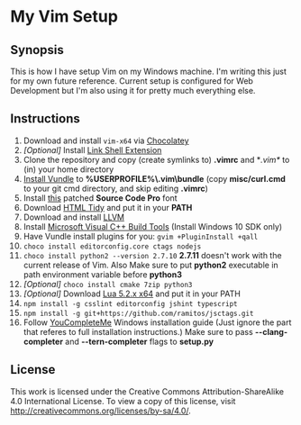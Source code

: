 # My Vim Setup

## Synopsis

This is how I have setup Vim on my Windows machine. I'm writing this just for 
my own future reference. Current setup is configured for Web Development but 
I'm also using it for pretty much everything else.

## Instructions

1.  Download and install `vim-x64` via [Chocolatey][1]
2.  *[Optional]* Install [Link Shell Extension][2]
3.  Clone the repository and copy (create symlinks to) **.vimrc** and 
    **.vim\** to (in) your home directory
4.  [Install Vundle][3] to **%USERPROFILE%\\.vim\bundle** (copy 
	**misc/curl.cmd** to your git cmd directory, and skip editing **.vimrc**)
5.  Install [this][4] patched **Source Code Pro** font
6.  Download [HTML Tidy][5] and put it in your **PATH**
7.  Download and install [LLVM][6]
8.  Install [Microsoft Visual C++ Build Tools][7] (Install Windows 
	10 SDK only)
9.  Have Vundle install plugins for you:
    `gvim +PluginInstall +qall`
10. `choco install editorconfig.core ctags nodejs`
11. `choco install python2 --version 2.7.10` **2.7.11** doesn't work with the 
    current release of Vim. Also Make sure to put **python2** executable 
    in path environment variable before **python3**
12. *[Optional]* `choco install cmake 7zip python3`
13. *[Optional]* Download [Lua 5.2.x x64][8] and put it in your PATH
14. `npm install -g csslint editorconfig jshint typescript`
15. `npm install -g git+https://github.com/ramitos/jsctags.git`
16. Follow [YouCompleteMe][9] Windows installation guide (Just ignore the part 
    that referes to full installation instructions.) Make sure to pass 
    **--clang-completer** and **--tern-completer** flags to **setup.py**

[1]: https://chocolatey.org/
[2]: http://schinagl.priv.at/nt/hardlinkshellext/hardlinkshellext.html
[3]: https://github.com/VundleVim/Vundle.vim/wiki/Vundle-for-Windows#git-on-windows
[4]: https://github.com/powerline/fonts/tree/master/SourceCodePro
[5]: http://binaries.html-tidy.org/
[6]: http://llvm.org/releases/download.html
[7]: https://www.microsoft.com/en-us/download/details.aspx?id=49983
[8]: http://luabinaries.sourceforge.net/
[9]: https://github.com/Valloric/YouCompleteMe

## License

This work is licensed under the Creative Commons Attribution-ShareAlike 4.0 
International License. To view a copy of this license, 
visit http://creativecommons.org/licenses/by-sa/4.0/.
